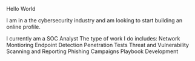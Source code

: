 Hello World

I am in a the cybersecurity industry and am looking to start building an online profile.

I currently am a SOC Analyst
  The type of work I do includes:
      Network Montioring
      Endpoint Detection
      Penetration Tests
      Threat and Vulnerability Scanning and Reporting
      Phishing Campaigns 
      Playbook Development
      

<!---
BalanceSec/BalanceSec is a ✨ special ✨ repository because its `README.md` (this file) appears on your GitHub profile.
You can click the Preview link to take a look at your changes.
--->
